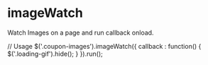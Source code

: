 # imageWatch
Watch Images on a page and run callback onload.

// Usage
$('.coupon-images').imageWatch({
    callback : function() {
        $('.loading-gif').hide();
    }
}).run();
